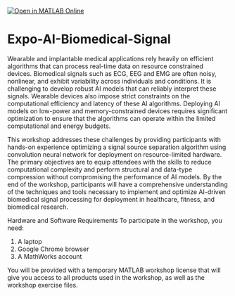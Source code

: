 [![Open in MATLAB Online](https://www.mathworks.com/images/responsive/global/open-in-matlab-online.svg)](https://workshop-matlab.mathworks.com/open/github/v1?repo=Brenda-MW/Expo-AI-Biomedical-Signal)

# Expo-AI-Biomedical-Signal
Wearable and implantable medical applications rely heavily on efficient algorithms that can process real-time data on resource constrained devices. Biomedical signals such as ECG, EEG and EMG   are often noisy, nonlinear, and exhibit variability across individuals and conditions. It is challenging to develop robust AI models that can reliably interpret these signals. Wearable devices also impose strict constraints on the computational efficiency and latency of these AI algorithms. Deploying AI models on low-power and memory-constrained devices requires significant optimization to ensure that the algorithms can operate within the limited computational and energy budgets.

This workshop addresses these challenges by providing participants with hands-on experience optimizing a signal source separation algorithm using convolution neural network for deployment on resource-limited hardware. The primary objectives are to equip attendees with the skills to reduce computational complexity and perform structural and data-type compression without compromising the performance of AI models. By the end of the workshop, participants will have a comprehensive understanding of the techniques and tools necessary to implement and optimize AI-driven biomedical signal processing for deployment in healthcare, fitness, and biomedical research.

Hardware and Software Requirements
To participate in the workshop, you need: 
1.	A laptop
2.	Google Chrome browser
3.	A MathWorks account

You will be provided with a temporary MATLAB workshop license that will give you access to all products used in the workshop, as well as the workshop exercise files.

